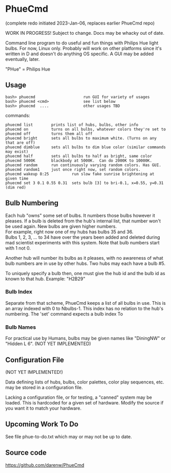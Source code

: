 PhueCmd 
=======

(complete redo initiated 2023-Jan-06, replaces earlier PhueCmd repo)

WORK IN PROGRESS! Subject to change. Docs may be whacky out of date.

Command line program to do useful and fun things with Philips Hue light bulbs.
For now, Linux only.   Probably will work on other platforms since it's written in D
and doesn't do anything OS specific.  A GUI may be added eventually, later.

"PHue" = Philips Hue



Usage
-----

    bash> phuecmd                     run GUI for variety of usages
    bash> phuecmd <cmd>               see list below
    bash> phuecmd  ....               other usages TBD


commands:

    phuecmd list        prints list of hubs, bulbs, other info
    phuecmd on          turns on all bulbs, whatever colors they're set to
    phuecmd off         turns them all off
    phuecmd bright      sets all bulbs to maximum white. (Turns on any that are off)
    phuecmd dimblue     sets all bulbs to dim blue color (similar commands may exist)
    phuecmd half        sets all bulbs to half as bright, same color
    phuecmd 5000K       blackbody at 5000K.  Can do 2000K to 10000K.
    phuecmd random      run continuously varying random colors. Has GUI.
    phuecmd random1     just once right now, set random colors.
    phuecmd wakeup 8:25          run slow fake sunrise brightening at given time
    phuecmd set 3 0.1 0.55 0.31  sets bulb [3] to bri-0.1, x=0.55, y=0.31 (dim red)


Bulb Numbering
--------------
Each hub "owns" some set of bulbs. 
It numbers those bulbs however it pleases. 
If a bulb is deleted from the hub's internal list, that number won't be used again. 
New bulbs are given higher numbers.  
For example, right now one of my hubs has bulbs 35 and 36.  
Bulbs 1, 2, 3, ... to 34 have over the years been added and deleted during mad scientist
experiments with this system. Note that bulb numbers start with 1 not 0. 

Another hub will number its bulbs as it pleases, with no awareness of what bulb
numbers are in use by other hubs.  Two hubs may each have a bulb #5. 

To uniquely specify a bulb then, one must give the hub id and the bulb id as known to 
that hub.  Example: "H2B29"

### Bulb Index

Separate from that scheme, PhueCmd keeps a list of all bulbs in use. This is 
an array indexed with 0 to Nbulbs-1.  This index has no relation to the hub's numbering.
The 'set' command expects a bulb index
To 

### Bulb Names

For practical use by Humans, bulbs may be given names like "DiningNW" or "Hidden L 6". 
(NOT YET IMPLEMENTED) 


Configuration File
-------------------

(NOT YET IMPLEMENTED!)

Data defining lists of hubs, bulbs, color palettes, color play sequences, etc. may
be stored in a configuration file.   

Lacking a configuration file, or for testing, a "canned" system may be loaded. 
This is hardcoded for a given set of hardware.  Modify the source if you want
it to match your hardware.


Upcoming Work To Do
-------------------

See file phue-to-do.txt which may or may not be up to date.


Source code
-----------

https://github.com/darenw/PhueCmd 






